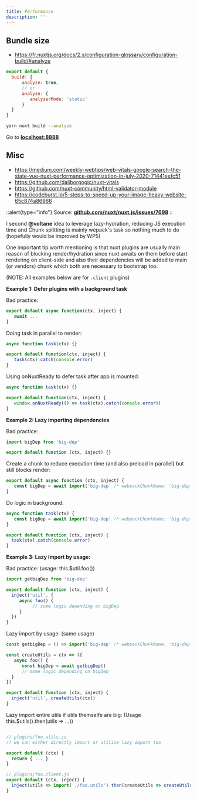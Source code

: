 ```yaml
---
title: Performance
description: ''
---
```


## Bundle size

- <https://fr.nuxtjs.org/docs/2.x/configuration-glossary/configuration-build/#analyze>

```js [nuxt.config.js]
export default {
  build: {
      analyze: true,
      // or
      analyze: {
         analyzerMode: 'static'
      }
  }
}
```

```bash
yarn nuxt build --analyze
```

Go to [**localhost:8888**](http://localhost:8888)

## Misc

- <https://medium.com/weekly-webtips/web-vitals-google-search-the-state-vue-nuxt-performance-optimization-in-july-2020-71441eefc51>
- <https://github.com/daliborgogic/nuxt-vitals>
- <https://github.com/nuxt-community/html-validator-module>
- <https://codeburst.io/5-steps-to-speed-up-your-image-heavy-website-65c874a86966>

::alert{type="info"}
Source: [**github.com/nuxt/nuxt.js/issues/7698**](https://github.com/nuxt/nuxt.js/issues/7698#issuecomment-717449755)
::

I second **@voltane** idea to leverage lazy-hydration, reducing JS execution time and Chunk splitting is mainly wepack's task so nothing much to do (hopefully would be improved by WP5)

One important tip worth mentioning is that nuxt plugins are usually main reason of blocking render/hydration since nuxt awaits on them before start rendering on client-side and also their dependencies will be added to main (or vendors) chunk which both are necessary to bootstrap too.

(NOTE: All examples below are for `.client` plugins)

**Example 1: Defer plugins with a background task**

Bad practice:

```js
export default async function(ctx, inject) {
   await ...
}
```

Doing task in parallel to render:

```js
async function task(ctx) {}

export default function(ctx, inject) {
   task(ctx).catch(console.error)
}
```

Using onNuxtReady to defer task after app is mounted:

```js
async function task(ctx) {}

export default function(ctx, inject) {
   window.onNuxtReady(() => task(ctx).catch(console.error))
}
```

**Example 2: Lazy importing dependencies**

Bad practice:

```js
import bigDep from 'big-dep'

export default function (ctx, inject) {}
```

Create a chunk to reduce execution time (and also preload in parallel) but still blocks render:

```js
export default async function (ctx, inject) {
   const bigDep = await import('big-dep' /* webpackChunkName: 'big-dep' */)
}
```

Do logic in background:

```js
async function task(ctx) {
   const bigDep = await import('big-dep' /* webpackChunkName: 'big-dep' */)
}

export default function (ctx, inject) {
  task(ctx).catch(console.error)
}
```

**Example 3: Lazy import by usage:**

Bad practice: (usage: this.$util.foo())

```js
import getbigDep from 'big-dep'

export default function (ctx, inject) {
  inject('util', {
     async foo() {
          // some logic depending on bigDep
     }
  })
}
```

Lazy import by usage: (same usage)

```js
const getbigDep = () => import('big-dep' /* webpackChunkName: 'big-dep' */)

const createUtils = ctx => ({
   async foo() {
      const bigDep = await getbigDep()
      // some logic depending on bigDep
  }
})

export default function (ctx, inject) {
  inject('util', createUtils(ctx))
}
```

Lazy import entire utils if utils themselfe are big: (Usage this.$utils().then(utils => ...))

```js

// plugins/foo.utils.js
// we can either directly import or utilize lazy import too

export default (ctx) {
  return { ... }
}
```

```js
// plugins/foo.client.js
export default (ctx, inject) {
  inject(utils => import('./foo.utils').then(createUtils => createUtils(ctx))
}
```

